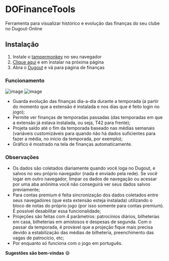 # DOFinanceTools
Ferramenta para visualizar histórico e evolução das finanças do seu clube no Dugout-Online

## Instalação
1. Instale o [tampermonkey](https://www.tampermonkey.net/) no seu navegador
2. [Clique aqui](https://github.com/gabriel-brunetti/dugout-training-analyzer/raw/main/do-training-analyzer.js) e em Instalar na próxima página
3. Abra o [Dugout](https://dugout-online.com/) e vá para página de finanças 

### Funcionamento

![image](https://user-images.githubusercontent.com/8468139/169935344-91d93e7d-c878-4309-8f82-2af1295ac140.png)
![image](https://user-images.githubusercontent.com/8468139/169935378-9c874d0c-02c7-4b26-a8c3-6cf99d9c4fed.png)

- Guarda evolução das finanças dia-a-dia durante a temporada (a partir do momento que a extensão é instalada e nos dias que é feito login no jogo);
- Permite ver finanças de temporadas passadas (das temporadas em que a extensão já estava instalada, ou seja, T42 para frente);
- Projeta saldo até o fim da temporada baseado nas médias semanais (variáveis customizáveis para quando não há dados suficientes para fazer a média, no início da temporada, por exemplo);
- Gráfico é mostrado na tela de finanças automaticamente.

### Observações
- Os dados são coletados diariamente quando você loga no Dugout, e salvos no seu próprio navegador (nada é enviado pela rede). Se você logar em outro navegador, limpar os dados de navegação ou acessar por uma aba anônima você não conseguirá ver seus dados salvos previamente;
- Para contas premium é feita sincronização dos dados coletados entre seus navegadores (que esta extensão esteja instalada) utilizando o bloco de notas do próprio jogo (por isso somente para contas premium). É possível desabilitar essa funcionalidade;
- Projeções são feitas com 4 parâmetros: patrocínios diários, bilheterias em casa, bilheterias em amistosos e despesas de segunda. Com o passar da temporada, é provável que a projeção fique mais precisa devido a estabilização das médias de bilheteria, preenchimento das vagas de patrocício, etc;
- Por enquanto só funciona com o jogo em português.

**Sugestões são bem-vindas** :smile:

